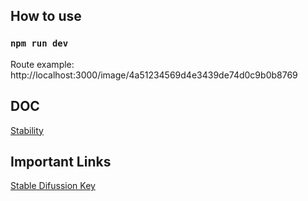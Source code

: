 ## How to use

### `npm run dev`

Route example:
http://localhost:3000/image/4a51234569d4e3439de74d0c9b0b8769

## DOC

[Stability](https://api.stability.ai/docs#tag/v1betageneration/operation/textToImage)

## Important Links

[Stable Difussion Key](https://beta.dreamstudio.ai/membership?tab=apiKeys)
